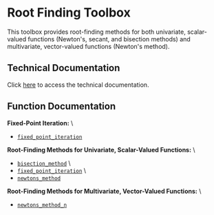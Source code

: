 # Root Finding Toolbox

This toolbox provides root-finding methods for both univariate, scalar-valued functions (Newton's, secant, and bisection methods) and multivariate, vector-valued functions (Newton's method).


## Technical Documentation

Click [here](https://tamaskis.github.io/files/Root_Finding_Methods.pdf) to access the technical documentation.


## Function Documentation

**Fixed-Point Iteration:** \
  - [`fixed_point_iteration`](https://github.com/tamaskis/fixed_point_iteration-MATLAB)

**Root-Finding Methods for Univariate, Scalar-Valued Functions:** \
  - [`bisection_method`](https://github.com/tamaskis/bisection_method-MATLAB) \
  - [`fixed_point_iteration`](https://github.com/tamaskis/fixed_point_iteration-MATLAB) \
  - [`newtons_method`](https://github.com/tamaskis/newtons_method-MATLAB)

**Root-Finding Methods for Multivariate, Vector-Valued Functions:** \
  - [`newtons_method_n`](https://github.com/tamaskis/newtons_method_n-MATLAB)

